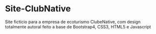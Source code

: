 # Site-ClubNative
Site fictício para a empresa de ecoturismo ClubeNative, com design totalmente autoral feito a base de Bootstrap4, CSS3, HTML5 e Javascript 
